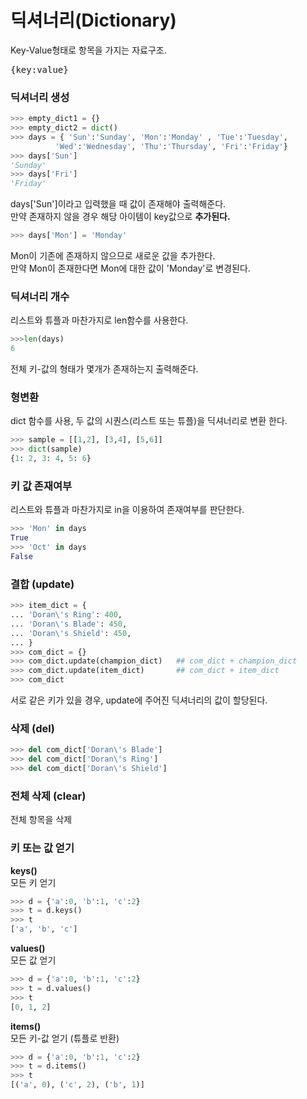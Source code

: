 # 딕셔너리(Dictionary)

Key-Value형태로 항목을 가지는 자료구조.
<pre>
{key:value}
</pre>

### 딕셔너리 생성

```python
>>> empty_dict1 = {}
>>> empty_dict2 = dict()
>>> days = { 'Sun':'Sunday', 'Mon':'Monday' , 'Tue':'Tuesday', 
          'Wed':'Wednesday', 'Thu':'Thursday', 'Fri':'Friday'}
>>> days['Sun']
'Sunday'
>>> days['Fri']
'Friday'
```

days['Sun']이라고 입력했을 때 값이 존재해야 출력해준다.   
만약 존재하지 않을 경우 해당 아이템이 key값으로 **추가된다.** 

```python
>>> days['Mon'] = 'Monday'
```
Mon이 기존에 존재하지 않으므로 새로운 값을 추가한다.  
만약 Mon이 존재한다면 Mon에 대한 값이 'Monday'로 변경된다.  

### 딕셔너리 개수

리스트와 튜플과 마찬가지로 len함수를 사용한다. 
```python
>>>len(days)
6
```
전체 키-값의 형태가 몇개가 존재하는지 출력해준다.  


### 형변환

dict 함수를 사용, 두 값의 시퀀스(리스트 또는 튜플)을 딕셔너리로 변환 한다.

```python
>>> sample = [[1,2], [3,4], [5,6]]
>>> dict(sample)
{1: 2, 3: 4, 5: 6}
```

### 키 값 존재여부

리스트와 튜플과 마찬가지로 in을 이용하여 존재여부를 판단한다.  
```python
>>> 'Mon' in days
True
>>> 'Oct' in days
False
```

### 결합 (update)
```python
>>> item_dict = {
... 'Doran\'s Ring': 400,
... 'Doran\'s Blade': 450,
... 'Doran\'s Shield': 450,
... }
>>> com_dict = {}
>>> com_dict.update(champion_dict)   ## com_dict + champion_dict
>>> com_dict.update(item_dict)       ## com_dict + item_dict
>>> com_dict
```

서로 같은 키가 있을 경우, update에 주어진 딕셔너리의 값이 할당된다.
### 삭제 (del)
```python
>>> del com_dict['Doran\'s Blade']
>>> del com_dict['Doran\'s Ring']
>>> del com_dict['Doran\'s Shield']
```

### 전체 삭제 (clear)

전체 항목을 삭제

### 키 또는 값 얻기

**keys()**  
모든 키 얻기
```python
>>> d = {'a':0, 'b':1, 'c':2}
>>> t = d.keys()
>>> t
['a', 'b', 'c']
```

**values()**  
모든 값 얻기
```python
>>> d = {'a':0, 'b':1, 'c':2}
>>> t = d.values()
>>> t
[0, 1, 2]
```

**items()**  
모든 키-값 얻기 (튜플로 반환)
```python
>>> d = {'a':0, 'b':1, 'c':2}
>>> t = d.items()
>>> t
[('a', 0), ('c', 2), ('b', 1)]
```
